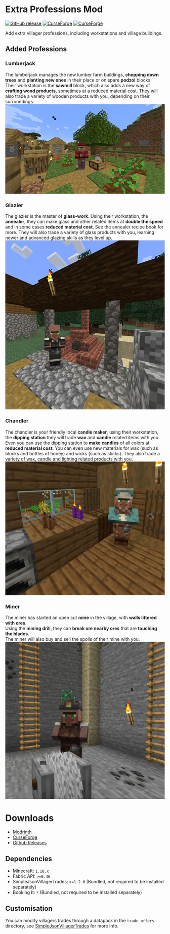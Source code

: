 # Extra Professions Mod
[![GitHub release](https://img.shields.io/github/release/aws404/ExtraProfessions.svg?style=popout&label=github)](https://github.com/aws404/ExtraProfessions/releases/latest)
[![CurseForge](https://img.shields.io/static/v1?style=popout&label=modrinth&message=project&color=2DE391)](https://modrinth.com/mod/extra_professions)
[![CurseForge](https://img.shields.io/static/v1?style=popout&label=curseforge&message=project&color=6441A4)](https://www.curseforge.com/minecraft/mc-mods/extra-professions)

Add extra villager professions, including workstations and village buildings. 

## Added Professions
### Lumberjack
The lumberjack manages the new lumber farm buildings, **chopping down trees** and **planting new ones** in their place or on spare **podzol** blocks.  
Their workstation is the **sawmill** block, which also adds a new way of **crafting wood products**, sometimes at a reduced material cost.
They will also trade a variety of wooden products with you, depending on their surroundings.
![Image of the Lumberjack](/img/Lumberjack.png)

### Glazier
The glazier is the master of **glass-work**. 
Using their workstation, the **annealer**, they can make glass and other related items at **double the speed** and in some cases **reduced material cost**.  See the annealer recipe book for more.
They will also trade a variety of glass products with you, learning newer and advanced glazing skills as they level up.
![Image of the Glazier](./img/Glazier.png)

### Chandler
The chandler is your friendly local **candle maker**, using their workstation, the **dipping station** they will trade **wax** and **candle** related items with you.   
Even you can use the dipping station to **make candles** of all colors at **reduced material cost**. You can even use new materials for wax (such as blocks and bottles of honey) and wicks (such as sticks).
They also trade a variety of wax, candle and lighting related products with you.  
![Image of the Chandler](./img/Chandler.png)

### Miner
The miner has started an open cut **mine** in the village, with **walls littered with ores**.  
Using the **mining drill**, they can **break ore nearby ores** that are **touching the blades**.  
The miner will also buy and sell the spoils of their mine with you.  
![Image of the Chandler](./img/Miner.png)

# Downloads
* [Modrinth](https://modrinth.com/mod/extra_professions)
* [CurseForge](https://www.curseforge.com/minecraft/mc-mods/extra-professions)
* [Github Releases](https://github.com/aws404/ExtraProfessions/releases)

## Dependencies
* Minecraft: `1.18.x`
* Fabric API: `>=0.46`
* SimpleJsonVillagerTrades: `>=1.2.0` (Bundled, not required to be installed separately)
* Booking It: `*` (Bundled, not required to be installed separately)

## Customisation
You can modify villagers trades through a datapack in the `trade_offers` directory, see [SimpleJsonVillagerTrades](https://github.com/aws404/SimpleJsonVillagerTrades/wiki/Trade-Offer-JSON-Files) for more info.
